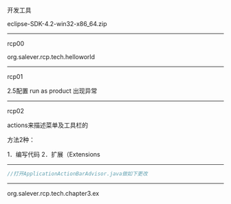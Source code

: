 开发工具

eclipse-SDK-4.2-win32-x86_64.zip

----

rcp00

org.salever.rcp.tech.helloworld

----

rcp01

2.5配置 run as product 出现异常

----

rcp02

actions来描述菜单及工具栏的

方法2种：

1．编写代码
2．扩展（Extensions

----------

```java
//打开ApplicationActionBarAdvisor.java做如下更改

```

----------

org.salever.rcp.tech.chapter3.ex





